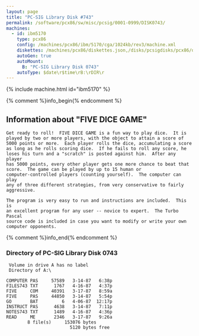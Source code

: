 ```yaml
---
layout: page
title: "PC-SIG Library Disk #743"
permalink: /software/pcx86/sw/misc/pcsig/0001-0999/DISK0743/
machines:
  - id: ibm5170
    type: pcx86
    config: /machines/pcx86/ibm/5170/cga/1024kb/rev3/machine.xml
    diskettes: /machines/pcx86/diskettes.json,/disks/pcsigdisks/pcx86/diskettes.json
    autoGen: true
    autoMount:
      B: "PC-SIG Library Disk 0743"
    autoType: $date\r$time\rB:\rDIR\r
---
```


{% include machine.html id="ibm5170" %}

{% comment %}info_begin{% endcomment %}

## Information about "FIVE DICE GAME"

    Get ready to roll!  FIVE DICE GAME is a fun way to play dice.  It is
    played by two or more players, with the object to attain a score of
    5000 points or more.  Each player rolls the dice, accumulating a score
    as long as he rolls scoring dice.  If he fails to roll any score, he
    loses his turn and a "scratch" is posted against him.  After any player
    has 5000 points, every other player gets one more chance to beat that
    score.  The game can be played by up to 15 human or
    computer-controlled players (counting yourself).  The computer can play
    any of three different strategies, from very conservative to fairly
    aggressive.
    
    The program is very easy to run and instructions are included.  This is
    an excellent program for any user -- novice to expert.  The Turbo Pascal
    source code is included in case you want to modify or write your own
    computer opponents.
{% comment %}info_end{% endcomment %}


### Directory of PC-SIG Library Disk 0743

     Volume in drive A has no label
     Directory of A:\

    COMPUTER PAS     57589   3-14-87   6:38p
    FILES743 TXT      1767   4-16-87   4:37p
    FIVE     COM     40391   3-17-87   8:59a
    FIVE     PAS     44850   3-14-87   5:54p
    GO       BAT         6   4-06-87  12:17p
    INSTRUCT PAS      4638   3-14-87   7:11p
    NOTES743 TXT      1489   4-16-87   4:36p
    READ     ME       2346   3-17-87   9:26a
            8 file(s)     153076 bytes
                            5120 bytes free
